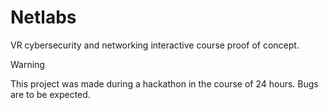 # Netlabs
VR cybersecurity and networking interactive course proof of concept.

> [!WARNING]
> This project was made during a hackathon in the course of 24 hours. Bugs are to be expected.
